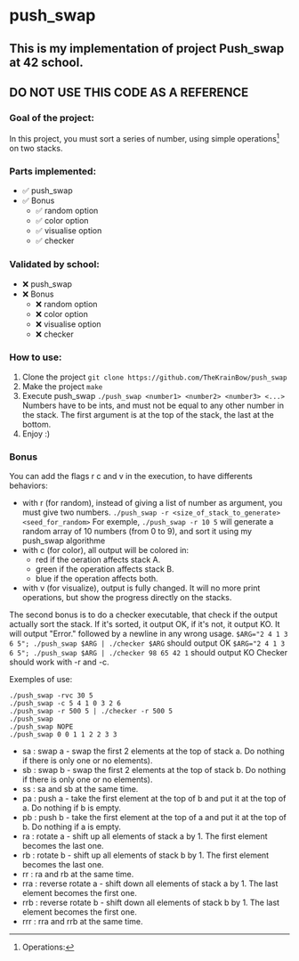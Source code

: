 # push_swap
## This is my implementation of project Push_swap at 42 school.
## DO NOT USE THIS CODE AS A REFERENCE

### Goal of the project:
In this project, you must sort a series of number, using simple operations[^operation] on two stacks.

### Parts implemented:
- ✅ push_swap
- ✅ Bonus
  - ✅ random option
  - ✅ color option
  - ✅ visualise option
  - ✅ checker

### Validated by school:
- ❌ push_swap
- ❌ Bonus
  - ❌ random option
  - ❌ color option
  - ❌ visualise option
  - ❌ checker
  
### How to use:
1. Clone the project
  ```git clone https://github.com/TheKrainBow/push_swap```
2. Make the project
  ```make```
3. Execute push_swap
  ```./push_swap <number1> <number2> <number3> <...>```
  Numbers have to be ints, and must not be equal to any other number in the stack.
  The first argument is at the top of the stack, the last at the bottom.
4. Enjoy :)

### Bonus
You can add the flags r c and v in the execution, to have differents behaviors:
- with r (for random), instead of giving a list of number as argument, you must give two numbers.
    ```./push_swap -r <size_of_stack_to_generate> <seed_for_random>```
    For exemple, ```./push_swap -r 10 5``` will generate a random array of 10 numbers (from 0 to 9), and sort it using my push_swap algorithme
- with c (for color), all output will be colored in:
    - red if the oeration affects stack A.
    - green if the operation affects stack B.
    - blue if the operation affects both.
- with v (for visualize), output is fully changed. It will no more print operations, but show the progress directly on the stacks.

The second bonus is to do a checker executable, that check if the output actually sort the stack.
If it's sorted, it output OK, if it's not, it output KO.
It will output "Error." followed by a newline in any wrong usage.
```$ARG="2 4 1 3 6 5"; ./push_swap $ARG | ./checker $ARG``` should output OK
```$ARG="2 4 1 3 6 5"; ./push_swap $ARG | ./checker 98 65 42 1``` should output KO
Checker should work with -r and -c.

Exemples of use:
```
./push_swap -rvc 30 5
./push_swap -c 5 4 1 0 3 2 6
./push_swap -r 500 5 | ./checker -r 500 5
./push_swap
./push_swap NOPE
./push_swap 0 0 1 1 2 2 3 3
```


[^operation]: Operations:
  - sa : swap a - swap the first 2 elements at the top of stack a. Do nothing if there
    is only one or no elements).
  - sb : swap b - swap the first 2 elements at the top of stack b. Do nothing if there
  is only one or no elements).
-   ss : sa and sb at the same time.
-   pa : push a - take the first element at the top of b and put it at the top of a. Do
         nothing if b is empty.
-   pb : push b - take the first element at the top of a and put it at the top of b. Do
         nothing if a is empty.
-   ra : rotate a - shift up all elements of stack a by 1. The first element becomes
         the last one.
-   rb : rotate b - shift up all elements of stack b by 1. The first element becomes
         the last one.
-   rr : ra and rb at the same time.
-   rra : reverse rotate a - shift down all elements of stack a by 1. The last element
          becomes the first one.
-   rrb : reverse rotate b - shift down all elements of stack b by 1. The last element
          becomes the first one.
-   rrr : rra and rrb at the same time.
